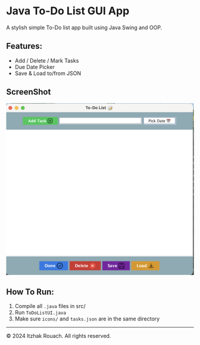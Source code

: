 # Java To-Do List GUI App
A stylish simple To-Do list app built using Java Swing and OOP.

## Features:
- Add / Delete / Mark Tasks
- Due Date Picker
- Save & Load to/from JSON

## ScreenShot
![App Screenshot](https://github.com/ItzhakRouach/ToDoList-GUI/blob/0857b284d92b68b33b2dae8a4014196c434d6c30/Screenshot%202025-03-22%20at%2010.40.41.png)


## How To Run:
1. Compile all `.java` files in src/
2. Run `ToDoListUI.java`
3. Make sure `icons/` and `tasks.json` are in the same directory

----
© 2024 Itzhak Rouach. All rights reserved.
